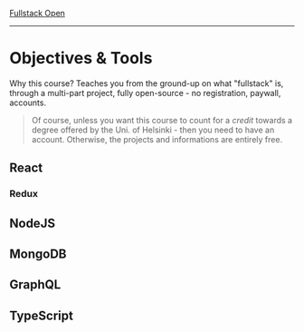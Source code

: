 [Fullstack Open](https://fullstackopen.com)
___

# Objectives & Tools
Why this course? Teaches you from the ground-up on what "fullstack" is, through a multi-part project, fully open-source - no registration, paywall, accounts.

> Of course, unless you want this course to count for a *credit* towards a degree offered by the Uni. of Helsinki - then you need to have an account. Otherwise, the projects and informations are entirely free.

## React

### Redux

## NodeJS

## MongoDB

## GraphQL

## TypeScript

